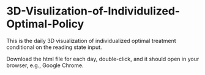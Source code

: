 # 3D-Visulization-of-Individulized-Optimal-Policy
This is the daily 3D visualization of individualized optimal treatment conditional on the reading state input.

Download the html file for each day, double-click, and it should open in your browser, e.g., Google Chrome.
